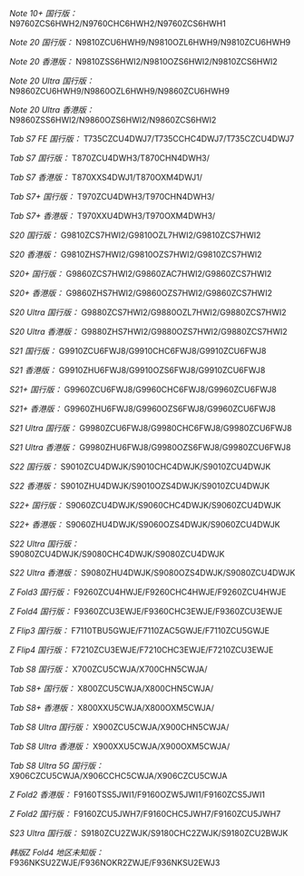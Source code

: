 *Note 10+ 国行版：*
N9760ZCS6HWH2/N9760CHC6HWH2/N9760ZCS6HWH1

*Note 20 国行版：*
N9810ZCU6HWH9/N9810OZL6HWH9/N9810ZCU6HWH9

*Note 20 香港版：*
N9810ZSS6HWI2/N9810OZS6HWI2/N9810ZCS6HWI2

*Note 20 Ultra 国行版：*
N9860ZCU6HWH9/N9860OZL6HWH9/N9860ZCU6HWH9

*Note 20 Ultra 香港版：*
N9860ZSS6HWI2/N9860OZS6HWI2/N9860ZCS6HWI2

*Tab S7 FE 国行版：*
T735CZCU4DWJ7/T735CCHC4DWJ7/T735CZCU4DWJ7

*Tab S7 国行版：*
T870ZCU4DWH3/T870CHN4DWH3/

*Tab S7 香港版：*
T870XXS4DWJ1/T870OXM4DWJ1/

*Tab S7+ 国行版：*
T970ZCU4DWH3/T970CHN4DWH3/

*Tab S7+ 香港版：*
T970XXU4DWH3/T970OXM4DWH3/

*S20 国行版：*
G9810ZCS7HWI2/G9810OZL7HWI2/G9810ZCS7HWI2

*S20 香港版：*
G9810ZHS7HWI2/G9810OZS7HWI2/G9810ZCS7HWI2

*S20+ 国行版：*
G9860ZCS7HWI2/G9860ZAC7HWI2/G9860ZCS7HWI2

*S20+ 香港版：*
G9860ZHS7HWI2/G9860OZS7HWI2/G9860ZCS7HWI2

*S20 Ultra 国行版：*
G9880ZCS7HWI2/G9880OZL7HWI2/G9880ZCS7HWI2

*S20 Ultra 香港版：*
G9880ZHS7HWI2/G9880OZS7HWI2/G9880ZCS7HWI2

*S21 国行版：*
G9910ZCU6FWJ8/G9910CHC6FWJ8/G9910ZCU6FWJ8

*S21 香港版：*
G9910ZHU6FWJ8/G9910OZS6FWJ8/G9910ZCU6FWJ8

*S21+ 国行版：*
G9960ZCU6FWJ8/G9960CHC6FWJ8/G9960ZCU6FWJ8

*S21+ 香港版：*
G9960ZHU6FWJ8/G9960OZS6FWJ8/G9960ZCU6FWJ8

*S21 Ultra 国行版：*
G9980ZCU6FWJ8/G9980CHC6FWJ8/G9980ZCU6FWJ8

*S21 Ultra 香港版：*
G9980ZHU6FWJ8/G9980OZS6FWJ8/G9980ZCU6FWJ8

*S22 国行版：*
S9010ZCU4DWJK/S9010CHC4DWJK/S9010ZCU4DWJK

*S22 香港版：*
S9010ZHU4DWJK/S9010OZS4DWJK/S9010ZCU4DWJK

*S22+ 国行版：*
S9060ZCU4DWJK/S9060CHC4DWJK/S9060ZCU4DWJK

*S22+ 香港版：*
S9060ZHU4DWJK/S9060OZS4DWJK/S9060ZCU4DWJK

*S22 Ultra 国行版：*
S9080ZCU4DWJK/S9080CHC4DWJK/S9080ZCU4DWJK

*S22 Ultra 香港版：*
S9080ZHU4DWJK/S9080OZS4DWJK/S9080ZCU4DWJK

*Z Fold3 国行版：*
F9260ZCU4HWJE/F9260CHC4HWJE/F9260ZCU4HWJE

*Z Fold4 国行版：*
F9360ZCU3EWJE/F9360CHC3EWJE/F9360ZCU3EWJE

*Z Flip3 国行版：*
F7110TBU5GWJE/F7110ZAC5GWJE/F7110ZCU5GWJE

*Z Flip4 国行版：*
F7210ZCU3EWJE/F7210CHC3EWJE/F7210ZCU3EWJE

*Tab S8 国行版：*
X700ZCU5CWJA/X700CHN5CWJA/

*Tab S8+ 国行版：*
X800ZCU5CWJA/X800CHN5CWJA/

*Tab S8+ 香港版：*
X800XXU5CWJA/X800OXM5CWJA/

*Tab S8 Ultra 国行版：*
X900ZCU5CWJA/X900CHN5CWJA/

*Tab S8 Ultra 香港版：*
X900XXU5CWJA/X900OXM5CWJA/

*Tab S8 Ultra 5G 国行版：*
X906CZCU5CWJA/X906CCHC5CWJA/X906CZCU5CWJA

*Z Fold2 香港版：*
F9160TSS5JWI1/F9160OZW5JWI1/F9160ZCS5JWI1

*Z Fold2 国行版：*
F9160ZCU5JWH7/F9160CHC5JWH7/F9160ZCU5JWH7

*S23 Ultra 国行版：*
S9180ZCU2ZWJK/S9180CHC2ZWJK/S9180ZCU2BWJK

*韩版Z Fold4 地区未知版：*
F936NKSU2ZWJE/F936NOKR2ZWJE/F936NKSU2EWJ3

